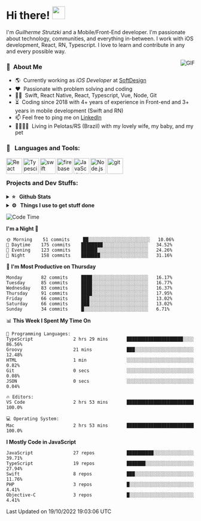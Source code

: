 # Hi there! <img src="https://github.com/TheDudeThatCode/TheDudeThatCode/blob/master/Assets/Hi.gif" width="34px" height="34px">

I'm _Guilherme Strutzki_ and a Mobile/Front-End developer. I'm passionate about technology, communities, and everything in-between. I work with iOS development, React, RN, Typescript. I love to learn and contribute in any and every possible way. 

<img align="right" alt="GIF" src="https://spotify-github-profile.vercel.app/api/view?uid=22gkdonhf4okms5x5dsdjx7sy&cover_image=true&theme=default&bar_color=09ff00&bar_color_cover=false"/>

### :space_invader: &nbsp;About Me
- :earth_americas:&nbsp; Currently working as _iOS Developer_ at [SoftDesign](https://softdesign.com.br/)
- :heart: &nbsp;Passionate with problem solving and coding
- :technologist: &nbsp;Swift, React Native, React, Typescript, Vue, Node, Git
- :hourglass_flowing_sand: &nbsp;Coding since 2018 with 4+ years of experience in Front-end and 3+ years in mobile development (Swift and RN)
- 📫  Feel free to ping me on [LinkedIn](https://www.linkedin.com/in/guilherme-strutzki/)
- :family_man_woman_girl_girl: &nbsp;Living in Pelotas/RS (Brazil) with my lovely wife, my baby, and my pet

### 🔨 &nbsp; Languages and Tools:
<a href="https://reactjs.org/" target="_blank"> <img align="left" alt="React" height ="42px" src="https://raw.githubusercontent.com/rahul-jha98/github_readme_icons/main/language_and_tools/square/react/react.svg"></a>
<a href="https://www.typescriptlang.org/" target="_blank"><img align="left" alt="Typescirpt" height ="42px" src="https://raw.githubusercontent.com/rahul-jha98/github_readme_icons/main/language_and_tools/square/typescript/typescript.svg"></a>
<a href="https://developer.apple.com/swift/" target="_blank"> <img align="left" src="https://raw.githubusercontent.com/rahul-jha98/github_readme_icons/main/language_and_tools/square/swift/swift.svg" alt="swift" height="42px"/> </a> 
<a href="https://firebase.google.com/" target="_blank"> <img align="left" src="https://raw.githubusercontent.com/rahul-jha98/github_readme_icons/main/language_and_tools/square/firebase/firebase.svg" alt="firebase" height ="42px"/> </a>
<a href="https://developer.mozilla.org/en-US/docs/Web/JavaScript" target="_blank"> <img align="left" alt="JavaScript" height ="42px"  src="https://raw.githubusercontent.com/rahul-jha98/github_readme_icons/main/language_and_tools/square/javascript/javascript.svg"> </a>
<a href="https://nodejs.org" target="_blank"><img align="left" alt="Node.js" height ="42px" src="https://raw.githubusercontent.com/rahul-jha98/github_readme_icons/main/language_and_tools/square/node/node.svg"></a>
<a href="https://git-scm.com/" target="_blank"> <img src="https://raw.githubusercontent.com/rahul-jha98/github_readme_icons/main/language_and_tools/square/git-scm/git-scm.svg" align="left" alt="git" height='42px'/> </a> </br></br>


### Projects and Dev Stuffs:

<details>	
  <summary><b>⭐ &nbsp; Github Stats</b></summary>
  <br />
  <img src="https://github-readme-stats.vercel.app/api?username=guistrutzki&show_icons=true&theme=tokyonight"/>
</details>
 
<details>	
  <br />
  <summary><b>⚙️ &nbsp; Things I use to get stuff done</b></summary>
  	<ul>
  	    <li><b>OS:</b> macOS Big Sur 11.2</li>
	    <li><b>Laptop: </b> MacBook Pro (i7, Mid 2014)</li>
  	    <li><b>Browser: </b> Chrome</li>
	    <li><b>Terminal: </b> ZSH: Oh My Zsh</li>
	    <li><b>Code Editor:</b> VScode, XCode and Android Studio</li>
	    <li><b>To Stay Updated:</b> Twitter, Youtube and Instagram.</li>
	</ul>	
</details>

<!--START_SECTION:waka-->
![Code Time](http://img.shields.io/badge/Code%20Time-1%2C088%20hrs%208%20mins-blue)

**I'm a Night 🦉** 

```text
🌞 Morning    51 commits     ██░░░░░░░░░░░░░░░░░░░░░░░   10.06% 
🌆 Daytime    175 commits    ████████░░░░░░░░░░░░░░░░░   34.52% 
🌃 Evening    123 commits    ██████░░░░░░░░░░░░░░░░░░░   24.26% 
🌙 Night      158 commits    ███████░░░░░░░░░░░░░░░░░░   31.16%

```
📅 **I'm Most Productive on Thursday** 

```text
Monday       82 commits     ████░░░░░░░░░░░░░░░░░░░░░   16.17% 
Tuesday      85 commits     ████░░░░░░░░░░░░░░░░░░░░░   16.77% 
Wednesday    83 commits     ████░░░░░░░░░░░░░░░░░░░░░   16.37% 
Thursday     91 commits     ████░░░░░░░░░░░░░░░░░░░░░   17.95% 
Friday       66 commits     ███░░░░░░░░░░░░░░░░░░░░░░   13.02% 
Saturday     66 commits     ███░░░░░░░░░░░░░░░░░░░░░░   13.02% 
Sunday       34 commits     █░░░░░░░░░░░░░░░░░░░░░░░░   6.71%

```


📊 **This Week I Spent My Time On** 

```text
💬 Programming Languages: 
TypeScript               2 hrs 29 mins       █████████████████████░░░░   86.56% 
Groovy                   21 mins             ███░░░░░░░░░░░░░░░░░░░░░░   12.48% 
HTML                     1 min               ░░░░░░░░░░░░░░░░░░░░░░░░░   0.82% 
Git                      0 secs              ░░░░░░░░░░░░░░░░░░░░░░░░░   0.08% 
JSON                     0 secs              ░░░░░░░░░░░░░░░░░░░░░░░░░   0.04%

🔥 Editors: 
VS Code                  2 hrs 53 mins       █████████████████████████   100.0%

💻 Operating System: 
Mac                      2 hrs 53 mins       █████████████████████████   100.0%

```

**I Mostly Code in JavaScript** 

```text
JavaScript               27 repos            ██████████░░░░░░░░░░░░░░░   39.71% 
TypeScript               19 repos            ███████░░░░░░░░░░░░░░░░░░   27.94% 
Swift                    8 repos             ███░░░░░░░░░░░░░░░░░░░░░░   11.76% 
PHP                      3 repos             █░░░░░░░░░░░░░░░░░░░░░░░░   4.41% 
Objective-C              3 repos             █░░░░░░░░░░░░░░░░░░░░░░░░   4.41%

```



 Last Updated on 19/10/2022 19:03:06 UTC
<!--END_SECTION:waka-->
